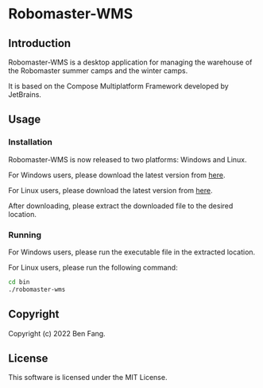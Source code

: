 # Robomaster-WMS
## Introduction
Robomaster-WMS is a desktop application for managing the warehouse of the Robomaster summer camps and the winter camps.

It is based on the Compose Multiplatform Framework developed by JetBrains.

## Usage
### Installation
Robomaster-WMS is now released to two platforms: Windows and Linux.

For Windows users, please download the latest version from [here](https://github.com/RM-camp-for-high-school-students/robomaster-wms/releases/download/releases/Robomaster-WMS-v1.2.0-Windows.zip).

For Linux users, please download the latest version from [here](https://github.com/RM-camp-for-high-school-students/robomaster-wms/releases/download/releases/Robomaster-WMS-v1.2.0-Linux.tar.gz).

After downloading, please extract the downloaded file to the desired location.

### Running
For Windows users, please run the executable file in the extracted location.

For Linux users, please run the following command:

```bash
cd bin
./robomaster-wms
```

## Copyright
Copyright (c) 2022 Ben Fang.

## License
This software is licensed under the MIT License.

